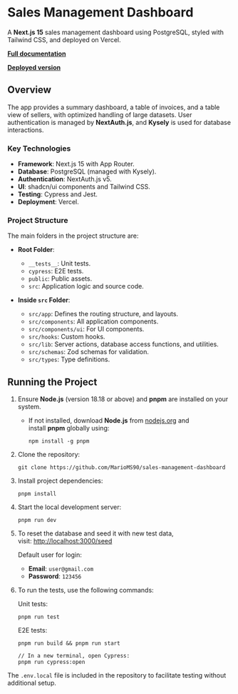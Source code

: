 # Sales Management Dashboard


A **Next.js 15** sales management dashboard using PostgreSQL, styled with Tailwind CSS, and deployed on Vercel.

**[Full documentation](https://github.com/MarioMS90/a-safe-technical-test/wiki/A%E2%80%90Safe-Technical-Test-%E2%80%90-Documentation)**

**[Deployed version](https://a-safe-technical-test-roan.vercel.app/sign-in)**


## Overview

The app provides a summary dashboard, a table of invoices, and a table view of sellers, with optimized handling of large datasets. User authentication is managed by **NextAuth.js**, and **Kysely** is used for database interactions.

### Key Technologies

- **Framework**: Next.js 15 with App Router.
- **Database**: PostgreSQL (managed with Kysely).
- **Authentication**: NextAuth.js v5.
- **UI**: shadcn/ui components and Tailwind CSS.
- **Testing**: Cypress and Jest.
- **Deployment**: Vercel.

### Project Structure

The main folders in the project structure are:

- **Root Folder**:
	- `__tests__`: Unit tests.
	- `cypress`: E2E tests.
	- `public`: Public assets.
	- `src`: Application logic and source code.

- **Inside `src` Folder**:
    - `src/app`: Defines the routing structure, and layouts.
    - `src/components`: All application components.
    - `src/components/ui`: For UI components.
    - `src/hooks`: Custom hooks.
    - `src/lib`: Server actions, database access functions, and utilities.
    - `src/schemas`: Zod schemas for validation.
    - `src/types`: Type definitions.

## Running the Project

1. Ensure **Node.js** (version 18.18 or above) and **pnpm** are installed on your system.
    
    - If not installed, download **Node.js** from [nodejs.org](https://nodejs.org/) and install **pnpm** globally using:
        
        ```shell
        npm install -g pnpm
        ```
        
2. Clone the repository:
    
    ```shell
    git clone https://github.com/MarioMS90/sales-management-dashboard
    ```
    
3. Install project dependencies:
    
    ```shell
    pnpm install
    ```
    
4. Start the local development server:
    
    ```shell
    pnpm run dev
    ```
    
5. To reset the database and seed it with new test data, visit: [http://localhost:3000/seed](http://localhost:3000/seed)
    
    Default user for login:
    
    - **Email**: `user@gmail.com`
    - **Password**: `123456`

6. To run the tests, use the following commands:

    Unit tests:
    ```shell
    pnpm run test
    ```

    E2E tests:
    ```shell
    pnpm run build && pnpm run start
    
    // In a new terminal, open Cypress:
    pnpm run cypress:open
    ```
    
The `.env.local` file is included in the repository to facilitate testing without additional setup.
